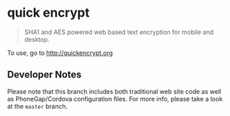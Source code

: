 quick encrypt
================

> SHA1 and AES powered web based text encryption for mobile and desktop.

To use, go to http://quickencrypt.org

## Developer Notes 

Please note that this branch includes both traditional web site code as well as PhoneGap/Cordova configuration files. For more info, please take a look at the `master` branch.


